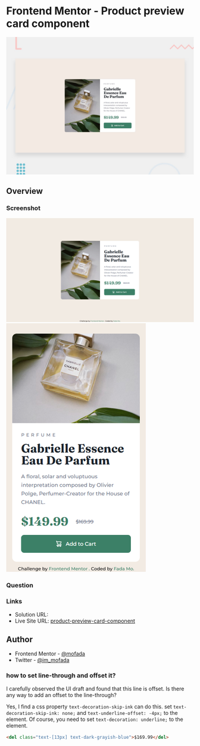 # Frontend Mentor - Product preview card component

![Design preview for the Product preview card component coding challenge](./design/desktop-preview.jpg)

## Overview

### Screenshot

![screenshot](screenshot/screenshot.png)
![screenshot-mobile](screenshot/screenshot-mobile.png)

### Question 

### Links

- Solution URL: []()
- Live Site URL: [product-preview-card-component](https://mofada.github.io/frontend-mentor/challenges/product-preview-card-component/)

## Author

- Frontend Mentor - [@mofada](https://www.frontendmentor.io/profile/mofada)
- Twitter - [@im_mofada](https://x.com/im_mofada)


### how to set line-through and offset it?
I carefully observed the UI draft and found that this line is offset. Is there any way to add an offset to the line-through?

Yes, I find a css property `text-decoration-skip-ink` can do this. set 
`text-decoration-skip-ink: none;` and `text-underline-offset: -4px;` to the element. Of course, 
you need to set `text-decoration: underline;` to the element.

```html
<del class="text-[13px] text-dark-grayish-blue">$169.99</del>

```
